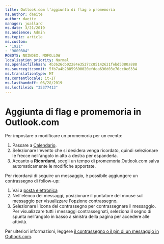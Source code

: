 ```yaml
---
title: Outlook.com l'aggiunta di flag o promemoria
ms.author: daeite
author: daeite
manager: joallard
ms.date: 3/21/2019
ms.audience: Admin
ms.topic: article
ms.custom:
- "1921"
- "9000304"
ROBOTS: NOINDEX, NOFOLLOW
localization_priority: Normal
ms.openlocfilehash: 4b3626cb02284e3527cc85142621febd5380a888
ms.sourcegitcommit: 5fb7a4b28859690020efdea630d03e70cc0e6334
ms.translationtype: MT
ms.contentlocale: it-IT
ms.lasthandoff: 06/28/2019
ms.locfileid: "35377413"
---
```

# <a name="adding-flags-and-reminders-in-outlookcom"></a>Aggiunta di flag e promemoria in Outlook.com

Per impostare o modificare un promemoria per un evento:

1. Passare a [Calendario](https://outlook.live.com/calendar/).
1. Selezionare l'evento che si desidera venga ricordato, quindi selezionare le frecce nell'angolo in alto a destra per espanderla.
1. Accanto a **Ricordami**, scegli un tempo di promemoria.Outlook.com salva automaticamente le modifiche apportate.

Per ricordarsi di seguire un messaggio, è possibile aggiungere un contrassegno di follow-up:

1. Vai a [posta elettronica](https://outlook.live.com/mail/)
1. Nell'elenco dei messaggi, posizionare il puntatore del mouse sul messaggio per visualizzare l'opzione contrassegno.
1. Selezionare l'icona del contrassegno per contrassegnare il messaggio. Per visualizzare tutti i messaggi contrassegnati, seleziona il segno di spunta nell'angolo in basso a sinistra della pagina per accedere alle attività.
 
Per ulteriori informazioni, leggere [il contrassegno o il pin di un messaggio in Outlook.com](https://support.office.com/article/8e911e69-30d6-4cc8-8c71-a1163560618a).
